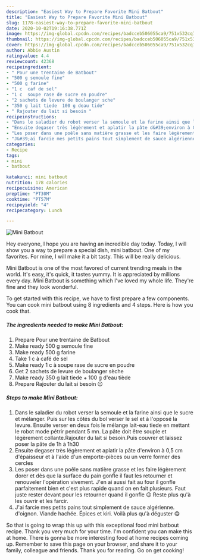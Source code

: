 ```yaml
---
description: "Easiest Way to Prepare Favorite Mini Batbout"
title: "Easiest Way to Prepare Favorite Mini Batbout"
slug: 1178-easiest-way-to-prepare-favorite-mini-batbout
date: 2020-10-02T19:16:38.771Z
image: https://img-global.cpcdn.com/recipes/badcceb506055ca9/751x532cq70/mini-batbout-photo-principale-de-la-recette.jpg
thumbnail: https://img-global.cpcdn.com/recipes/badcceb506055ca9/751x532cq70/mini-batbout-photo-principale-de-la-recette.jpg
cover: https://img-global.cpcdn.com/recipes/badcceb506055ca9/751x532cq70/mini-batbout-photo-principale-de-la-recette.jpg
author: Abbie Austin
ratingvalue: 4.4
reviewcount: 42368
recipeingredient:
- " Pour une trentaine de Batbout"
- "500 g semoule fine"
- "500 g farine"
- "1 c  caf de sel"
- "1 c  soupe rase de sucre en poudre"
- "2 sachets de levure de boulanger sche"
- "350 g lait tiede  100 g deau tide"
- " Rajouter du lait si besoin "
recipeinstructions:
- "Dans le saladier du robot verser la semoule et la farine ainsi que le sucre et mélanger. Puis sur les côtés du bol verser le sel et à l&#39;opposé la levure. Ensuite verser en deux fois le mélange lait-eau tiede en mettant le robot mode pétrir pendant 5 mn. La pâte doit être souple et légèrement collante.Rajouter du lait si besoin.Puis couvrer et laissez poser la pâte de 1h à 1h30"
- "Ensuite degaser très légèrement et aplatir la pâte d&#39;environ à 0,5 cm d&#39;épaisseur et à l&#39;aide d&#39;un emporte-pièces ou un verre former des cercles"
- "Les poser dans une poêle sans matière grasse et les faire légèrement dorer et dès que la surface du pain gonfle il faut les retourner et renouveler l&#39;opération vivement. J&#39;en ai aussi fait au four il gonfle parfaitement bien et c&#39;est plus rapide quand on en fait plusieurs. Faut juste rester devant pour les retourner quand il gonfle 😉 Reste plus qu&#39;à les ouvrir et les farcir."
- "J&#39;ai farcie mes petits pains tout simplement de sauce algérienne. d&#39;oignon. Viande hachée. Épices et kiri. Voilà plus qu&#39;à déguster 😋"
categories:
- Recipe
tags:
- mini
- batbout

katakunci: mini batbout 
nutrition: 178 calories
recipecuisine: American
preptime: "PT30M"
cooktime: "PT57M"
recipeyield: "4"
recipecategory: Lunch

---
```



![Mini Batbout](https://img-global.cpcdn.com/recipes/badcceb506055ca9/751x532cq70/mini-batbout-photo-principale-de-la-recette.jpg)

Hey everyone, I hope you are having an incredible day today. Today, I will show you a way to prepare a special dish, mini batbout. One of my favorites. For mine, I will make it a bit tasty. This will be really delicious.



Mini Batbout is one of the most favored of current trending meals in the world. It's easy, it's quick, it tastes yummy. It is appreciated by millions every day. Mini Batbout is something which I've loved my whole life. They're fine and they look wonderful.


To get started with this recipe, we have to first prepare a few components. You can cook mini batbout using 8 ingredients and 4 steps. Here is how you cook that.

<!--inarticleads1-->

##### The ingredients needed to make Mini Batbout:

1. Prepare  Pour une trentaine de Batbout
1. Make ready 500 g semoule fine
1. Make ready 500 g farine
1. Take 1 c à café de sel
1. Make ready 1 c à soupe rase de sucre en poudre
1. Get 2 sachets de levure de boulanger sèche
1. Make ready 350 g lait tiede + 100 g d&#39;eau tiède
1. Prepare  Rajouter du lait si besoin 😉




<!--inarticleads2-->

##### Steps to make Mini Batbout:

1. Dans le saladier du robot verser la semoule et la farine ainsi que le sucre et mélanger. Puis sur les côtés du bol verser le sel et à l&#39;opposé la levure. Ensuite verser en deux fois le mélange lait-eau tiede en mettant le robot mode pétrir pendant 5 mn. La pâte doit être souple et légèrement collante.Rajouter du lait si besoin.Puis couvrer et laissez poser la pâte de 1h à 1h30
1. Ensuite degaser très légèrement et aplatir la pâte d&#39;environ à 0,5 cm d&#39;épaisseur et à l&#39;aide d&#39;un emporte-pièces ou un verre former des cercles
1. Les poser dans une poêle sans matière grasse et les faire légèrement dorer et dès que la surface du pain gonfle il faut les retourner et renouveler l&#39;opération vivement. J&#39;en ai aussi fait au four il gonfle parfaitement bien et c&#39;est plus rapide quand on en fait plusieurs. Faut juste rester devant pour les retourner quand il gonfle 😉 Reste plus qu&#39;à les ouvrir et les farcir.
1. J&#39;ai farcie mes petits pains tout simplement de sauce algérienne. d&#39;oignon. Viande hachée. Épices et kiri. Voilà plus qu&#39;à déguster 😋




So that is going to wrap this up with this exceptional food mini batbout recipe. Thank you very much for your time. I'm confident you can make this at home. There is gonna be more interesting food at home recipes coming up. Remember to save this page on your browser, and share it to your family, colleague and friends. Thank you for reading. Go on get cooking!
